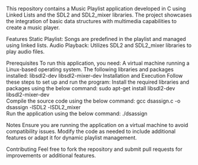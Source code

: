 This repository contains a Music Playlist application developed in C using Linked Lists and the SDL2 and SDL2_mixer libraries. The project showcases the integration of basic data structures with multimedia capabilities to create a music player.

Features
Static Playlist: Songs are predefined in the playlist and managed using linked lists.
Audio Playback: Utilizes SDL2 and SDL2_mixer libraries to play audio files.

Prerequisites
To run this application, you need:
A virtual machine running a Linux-based operating system.
The following libraries and packages installed:
libsdl2-dev
libsdl2-mixer-dev
Installation and Execution
Follow these steps to set up and run the program:
Install the required libraries and packages using the below command:
sudo apt-get install libsdl2-dev libsdl2-mixer-dev  
Compile the source code using the below command:
gcc dsassign.c -o dsassign -lSDL2 -lSDL2_mixer  
Run the application using the below command:
./dsassign  

Notes
Ensure you are running the application on a virtual machine to avoid compatibility issues.
Modify the code as needed to include additional features or adapt it for dynamic playlist management.

Contributing
Feel free to fork the repository and submit pull requests for improvements or additional features.

